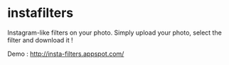 instafilters
============

Instagram-like filters on your photo. Simply upload your photo, select the filter and download it ! 

Demo : http://insta-filters.appspot.com/ 

      


